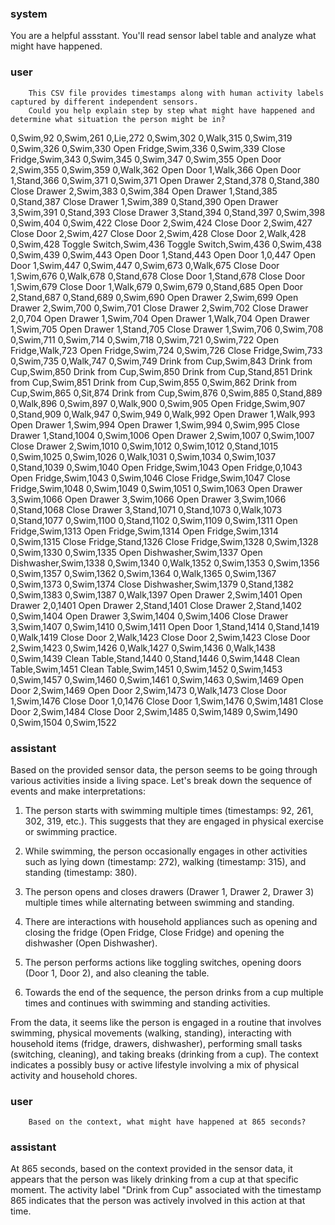 ### system
You are a helpful assstant. You'll read sensor label table and analyze what might have happened.
### user

        This CSV file provides timestamps along with human activity labels captured by different independent sensors.
        Could you help explain step by step what might have happened and determine what situation the person might be in?
    
0,Swim,92
0,Swim,261
0,Lie,272
0,Swim,302
0,Walk,315
0,Swim,319
0,Swim,326
0,Swim,330
Open Fridge,Swim,336
0,Swim,339
Close Fridge,Swim,343
0,Swim,345
0,Swim,347
0,Swim,355
Open Door 2,Swim,355
0,Swim,359
0,Walk,362
Open Door 1,Walk,366
Open Door 1,Stand,366
0,Swim,371
0,Swim,371
Open Drawer 2,Stand,378
0,Stand,380
Close Drawer 2,Swim,383
0,Swim,384
Open Drawer 1,Stand,385
0,Stand,387
Close Drawer 1,Swim,389
0,Stand,390
Open Drawer 3,Swim,391
0,Stand,393
Close Drawer 3,Stand,394
0,Stand,397
0,Swim,398
0,Swim,404
0,Swim,422
Close Door 2,Swim,424
Close Door 2,Swim,427
Close Door 2,Swim,427
Close Door 2,Swim,428
Close Door 2,Walk,428
0,Swim,428
Toggle Switch,Swim,436
Toggle Switch,Swim,436
0,Swim,438
0,Swim,439
0,Swim,443
Open Door 1,Stand,443
Open Door 1,0,447
Open Door 1,Swim,447
0,Swim,447
0,Swim,673
0,Walk,675
Close Door 1,Swim,676
0,Walk,678
0,Stand,678
Close Door 1,Stand,678
Close Door 1,Swim,679
Close Door 1,Walk,679
0,Swim,679
0,Stand,685
Open Door 2,Stand,687
0,Stand,689
0,Swim,690
Open Drawer 2,Swim,699
Open Drawer 2,Swim,700
0,Swim,701
Close Drawer 2,Swim,702
Close Drawer 2,0,704
Open Drawer 1,Swim,704
Open Drawer 1,Walk,704
Open Drawer 1,Swim,705
Open Drawer 1,Stand,705
Close Drawer 1,Swim,706
0,Swim,708
0,Swim,711
0,Swim,714
0,Swim,718
0,Swim,721
0,Swim,722
Open Fridge,Walk,723
Open Fridge,Swim,724
0,Swim,726
Close Fridge,Swim,733
0,Swim,735
0,Walk,747
0,Swim,749
Drink from Cup,Swim,843
Drink from Cup,Swim,850
Drink from Cup,Swim,850
Drink from Cup,Stand,851
Drink from Cup,Swim,851
Drink from Cup,Swim,855
0,Swim,862
Drink from Cup,Swim,865
0,Sit,874
Drink from Cup,Swim,876
0,Swim,885
0,Stand,889
0,Walk,896
0,Swim,897
0,Walk,900
0,Swim,905
Open Fridge,Swim,907
0,Stand,909
0,Walk,947
0,Swim,949
0,Walk,992
Open Drawer 1,Walk,993
Open Drawer 1,Swim,994
Open Drawer 1,Swim,994
0,Swim,995
Close Drawer 1,Stand,1004
0,Swim,1006
Open Drawer 2,Swim,1007
0,Swim,1007
Close Drawer 2,Swim,1010
0,Swim,1012
0,Swim,1012
0,Stand,1015
0,Swim,1025
0,Swim,1026
0,Walk,1031
0,Swim,1034
0,Swim,1037
0,Stand,1039
0,Swim,1040
Open Fridge,Swim,1043
Open Fridge,0,1043
Open Fridge,Swim,1043
0,Swim,1046
Close Fridge,Swim,1047
Close Fridge,Swim,1048
0,Swim,1049
0,Swim,1051
0,Swim,1063
Open Drawer 3,Swim,1066
Open Drawer 3,Swim,1066
Open Drawer 3,Swim,1066
0,Stand,1068
Close Drawer 3,Stand,1071
0,Stand,1073
0,Walk,1073
0,Stand,1077
0,Swim,1100
0,Stand,1102
0,Swim,1109
0,Swim,1311
Open Fridge,Swim,1313
Open Fridge,Swim,1314
Open Fridge,Swim,1314
0,Swim,1315
Close Fridge,Stand,1326
Close Fridge,Swim,1328
0,Swim,1328
0,Swim,1330
0,Swim,1335
Open Dishwasher,Swim,1337
Open Dishwasher,Swim,1338
0,Swim,1340
0,Walk,1352
0,Swim,1353
0,Swim,1356
0,Swim,1357
0,Swim,1362
0,Swim,1364
0,Walk,1365
0,Swim,1367
0,Swim,1373
0,Swim,1374
Close Dishwasher,Swim,1379
0,Stand,1382
0,Swim,1383
0,Swim,1387
0,Walk,1397
Open Drawer 2,Swim,1401
Open Drawer 2,0,1401
Open Drawer 2,Stand,1401
Close Drawer 2,Stand,1402
0,Swim,1404
Open Drawer 3,Swim,1404
0,Swim,1406
Close Drawer 3,Swim,1407
0,Swim,1410
0,Swim,1411
Open Door 1,Stand,1414
0,Stand,1419
0,Walk,1419
Close Door 2,Walk,1423
Close Door 2,Swim,1423
Close Door 2,Swim,1423
0,Swim,1426
0,Walk,1427
0,Swim,1436
0,Walk,1438
0,Swim,1439
Clean Table,Stand,1440
0,Stand,1446
0,Swim,1448
Clean Table,Swim,1451
Clean Table,Swim,1451
0,Swim,1452
0,Swim,1453
0,Swim,1457
0,Swim,1460
0,Swim,1461
0,Swim,1463
0,Swim,1469
Open Door 2,Swim,1469
Open Door 2,Swim,1473
0,Walk,1473
Close Door 1,Swim,1476
Close Door 1,0,1476
Close Door 1,Swim,1476
0,Swim,1481
Close Door 2,Swim,1484
Close Door 2,Swim,1485
0,Swim,1489
0,Swim,1490
0,Swim,1504
0,Swim,1522

### assistant
Based on the provided sensor data, the person seems to be going through various activities inside a living space. Let's break down the sequence of events and make interpretations:

1. The person starts with swimming multiple times (timestamps: 92, 261, 302, 319, etc.). This suggests that they are engaged in physical exercise or swimming practice.

2. While swimming, the person occasionally engages in other activities such as lying down (timestamp: 272), walking (timestamp: 315), and standing (timestamp: 380).

3. The person opens and closes drawers (Drawer 1, Drawer 2, Drawer 3) multiple times while alternating between swimming and standing.

4. There are interactions with household appliances such as opening and closing the fridge (Open Fridge, Close Fridge) and opening the dishwasher (Open Dishwasher).

5. The person performs actions like toggling switches, opening doors (Door 1, Door 2), and also cleaning the table.

6. Towards the end of the sequence, the person drinks from a cup multiple times and continues with swimming and standing activities.

From the data, it seems like the person is engaged in a routine that involves swimming, physical movements (walking, standing), interacting with household items (fridge, drawers, dishwasher), performing small tasks (switching, cleaning), and taking breaks (drinking from a cup). The context indicates a possibly busy or active lifestyle involving a mix of physical activity and household chores.
### user

        Based on the context, what might have happened at 865 seconds?
    
### assistant
At 865 seconds, based on the context provided in the sensor data, it appears that the person was likely drinking from a cup at that specific moment. The activity label "Drink from Cup" associated with the timestamp 865 indicates that the person was actively involved in this action at that time.
